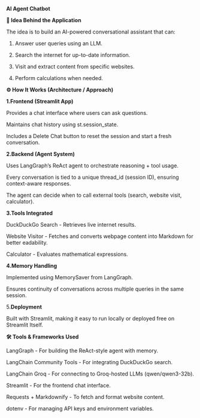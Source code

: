 **AI Agent Chatbot**


**🚀 Idea Behind the Application**

The idea is to build an AI-powered conversational assistant that can:

1. Answer user queries using an LLM.

2. Search the internet for up-to-date information.

3. Visit and extract content from specific websites.
   
4. Perform calculations when needed.



**⚙️ How It Works (Architecture / Approach)**


**1.**Frontend (Streamlit App)****

   Provides a chat interface where users can ask questions.
 
   Maintains chat history using st.session_state.
 
   Includes a Delete Chat button to reset the session and start a fresh conversation.
   

**2.**Backend (Agent System)****

   Uses LangGraph’s ReAct agent to orchestrate reasoning + tool usage.

   Every conversation is tied to a unique thread_id (session ID), ensuring context-aware
   responses.

   The agent can decide when to call external tools (search, website visit, calculator).
   

**3.**Tools Integrated****

   DuckDuckGo Search - Retrieves live internet results.
 
   Website Visitor - Fetches and converts webpage content into Markdown for better  eadability.
 
   Calculator - Evaluates mathematical expressions.


**4.**Memory Handling****

   Implemented using MemorySaver from LangGraph.
 
   Ensures continuity of conversations across multiple queries in the same session.
   

5.**Deployment**

   Built with Streamlit, making it easy to run locally or deployed free on Streamlit   Itself.



**🛠️ Tools & Frameworks Used**

  LangGraph - For building the ReAct-style agent with memory.

  LangChain Community Tools - For integrating DuckDuckGo search.

  LangChain Groq - For connecting to Groq-hosted LLMs (qwen/qwen3-32b).

  Streamlit - For the frontend chat interface.

  Requests + Markdownify - To fetch and format website content.

  dotenv - For managing API keys and environment variables.


